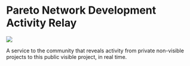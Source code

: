 # Pareto Network Development Activity Relay

![](https://img.shields.io/github/commits-since/1blockologist/ParetoDevelopmentActivityRelay/0.1.svg?style=popout)

A service to the community that reveals activity from private non-visible projects to this public visible project, in real time.
